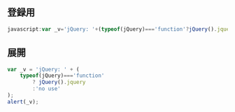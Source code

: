 ## 登録用
```javascript
javascript:var _v='jQuery: '+(typeof(jQuery)==='function'?jQuery().jquery:'no use');alert(_v);
```

## 展開
```javascript
var _v = 'jQuery: ' + (
	typeof(jQuery)==='function'
		? jQuery().jquery
		:'no use'
);
alert(_v);
```
